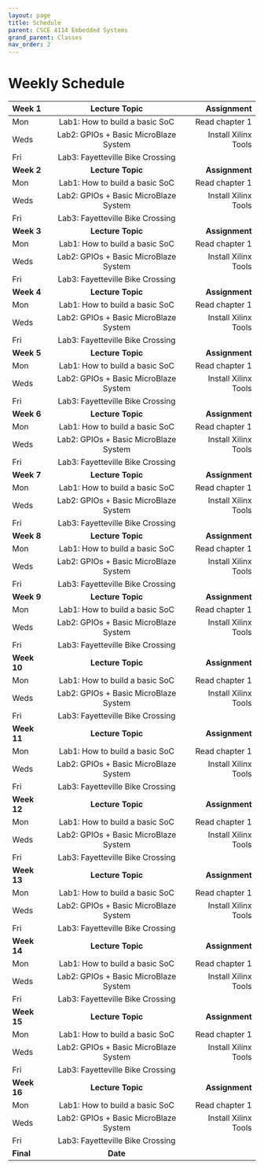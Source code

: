 ```yaml
---
layout: page
title: Schedule
parent: CSCE 4114 Embedded Systems
grand_parent: Classes
nav_order: 2
---
```


# Weekly Schedule

| Week 1        | Lecture Topic                          | Assignment          |
| :----------- | :------------------------------: | --------------------:|
| Mon   | Lab1: How to build a basic SoC |  Read chapter 1     |
| Weds  | Lab2: GPIOs + Basic MicroBlaze System |  Install Xilinx Tools |
| Fri   | Lab3: Fayetteville Bike Crossing |    |
| **Week 2**       |  **Lecture Topic**                        | **Assignment**          |
| Mon   | Lab1: How to build a basic SoC |  Read chapter 1     |
| Weds  | Lab2: GPIOs + Basic MicroBlaze System |  Install Xilinx Tools |
| Fri   | Lab3: Fayetteville Bike Crossing |    |
| **Week 3**       |  **Lecture Topic**                    |     **Assignment**      |
| Mon   | Lab1: How to build a basic SoC |  Read chapter 1     |
| Weds  | Lab2: GPIOs + Basic MicroBlaze System |  Install Xilinx Tools |
| Fri   | Lab3: Fayetteville Bike Crossing |    |
| **Week 4**       |  **Lecture Topic**                        | **Assignment**          |
| Mon   | Lab1: How to build a basic SoC |  Read chapter 1     |
| Weds  | Lab2: GPIOs + Basic MicroBlaze System |  Install Xilinx Tools |
| Fri   | Lab3: Fayetteville Bike Crossing |    |
| **Week 5**       |  **Lecture Topic**                    |     **Assignment**      |
| Mon   | Lab1: How to build a basic SoC |  Read chapter 1     |
| Weds  | Lab2: GPIOs + Basic MicroBlaze System |  Install Xilinx Tools |
| Fri   | Lab3: Fayetteville Bike Crossing |    |
| **Week 6**       |  **Lecture Topic**                        | **Assignment**          |
| Mon   | Lab1: How to build a basic SoC |  Read chapter 1     |
| Weds  | Lab2: GPIOs + Basic MicroBlaze System |  Install Xilinx Tools |
| Fri   | Lab3: Fayetteville Bike Crossing |    |
| **Week 7**       |  **Lecture Topic**                    |     **Assignment**      |
| Mon   | Lab1: How to build a basic SoC |  Read chapter 1     |
| Weds  | Lab2: GPIOs + Basic MicroBlaze System |  Install Xilinx Tools |
| Fri   | Lab3: Fayetteville Bike Crossing |    |
| **Week 8**       |  **Lecture Topic**                        | **Assignment**          |
| Mon   | Lab1: How to build a basic SoC |  Read chapter 1     |
| Weds  | Lab2: GPIOs + Basic MicroBlaze System |  Install Xilinx Tools |
| Fri   | Lab3: Fayetteville Bike Crossing |    |
| **Week 9**       |  **Lecture Topic**                    |     **Assignment**      |
| Mon   | Lab1: How to build a basic SoC |  Read chapter 1     |
| Weds  | Lab2: GPIOs + Basic MicroBlaze System |  Install Xilinx Tools |
| Fri   | Lab3: Fayetteville Bike Crossing |    |
| **Week 10**       |  **Lecture Topic**                        | **Assignment**          |
| Mon   | Lab1: How to build a basic SoC |  Read chapter 1     |
| Weds  | Lab2: GPIOs + Basic MicroBlaze System |  Install Xilinx Tools |
| Fri   | Lab3: Fayetteville Bike Crossing |    |
| **Week 11**       |  **Lecture Topic**                    |     **Assignment**      |
| Mon   | Lab1: How to build a basic SoC |  Read chapter 1     |
| Weds  | Lab2: GPIOs + Basic MicroBlaze System |  Install Xilinx Tools |
| Fri   | Lab3: Fayetteville Bike Crossing |    |
| **Week 12**       |  **Lecture Topic**                        | **Assignment**          |
| Mon   | Lab1: How to build a basic SoC |  Read chapter 1     |
| Weds  | Lab2: GPIOs + Basic MicroBlaze System |  Install Xilinx Tools |
| Fri   | Lab3: Fayetteville Bike Crossing |    |
| **Week 13**       |  **Lecture Topic**                    |     **Assignment**      |
| Mon   | Lab1: How to build a basic SoC |  Read chapter 1     |
| Weds  | Lab2: GPIOs + Basic MicroBlaze System |  Install Xilinx Tools |
| Fri   | Lab3: Fayetteville Bike Crossing |    |
| **Week 14**       |  **Lecture Topic**                        | **Assignment**          |
| Mon   | Lab1: How to build a basic SoC |  Read chapter 1     |
| Weds  | Lab2: GPIOs + Basic MicroBlaze System |  Install Xilinx Tools |
| Fri   | Lab3: Fayetteville Bike Crossing |    |
| **Week 15**       |  **Lecture Topic**                    |     **Assignment**      |
| Mon   | Lab1: How to build a basic SoC |  Read chapter 1     |
| Weds  | Lab2: GPIOs + Basic MicroBlaze System |  Install Xilinx Tools |
| Fri   | Lab3: Fayetteville Bike Crossing |    |
| **Week 16**       |  **Lecture Topic**                        | **Assignment**          |
| Mon   | Lab1: How to build a basic SoC |  Read chapter 1     |
| Weds  | Lab2: GPIOs + Basic MicroBlaze System |  Install Xilinx Tools |
| Fri   | Lab3: Fayetteville Bike Crossing |    |
| **Final**       |  **Date**                    |          |





